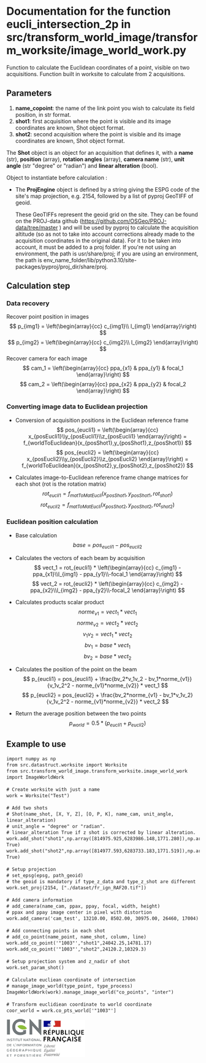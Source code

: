 # Documentation for the function eucli_intersection_2p in src/transform_world_image/transform_worksite/image_world_work.py

Function to calculate the Euclidean coordinates of a point, visible on two acquisitions. Function built in worksite to calculate from 2 acquisitions.

## Parameters

1. **name_copoint**: the name of the link point you wish to calculate its field position, in str format.
2. **shot1**: first acquisition where the point is visible and its image coordinates are known, Shot object format.
3. **shot2**: second acquisition where the point is visible and its image coordinates are known, Shot object format.

The **Shot** object is an object for an acquisition that defines it, with a **name** (str), **position** (array), **rotation angles** (array), **camera name** (str), **unit angle** (str "degree" or "radian") and **linear alteration** (bool).

Object to instantiate before calculation :

* The **ProjEngine** object is defined by a string giving the ESPG code of the site's map projection, e.g. 2154, followed by a list of pyproj GeoTIFF of geoid.

  These GeoTIFFs represent the geoid grid on the site. They can be found on the PROJ-data github (https://github.com/OSGeo/PROJ-data/tree/master ) and will be used by pyproj to calculate the acquisition altitude (so as not to take into account corrections already made to the acquisition coordinates in the original data). For it to be taken into account, it must be added to a proj folder. If you're not using an environment, the path is usr/share/proj; if you are using an environment, the path is env_name_folder/lib/python3.10/site-packages/pyproj/proj_dir/share/proj.

## Calculation step

### Data recovery
Recover point position in images
$$
p_{img1} = \left(\begin{array}{cc} 
c_{img1}\\
l_{img1}
\end{array}\right)
$$
$$
p_{img2} = \left(\begin{array}{cc} 
c_{img2}\\
l_{img2}
\end{array}\right)
$$
Recover camera for each image
$$
cam_1 = \left(\begin{array}{cc} 
ppa_{x1} & ppa_{y1} & focal_1
\end{array}\right)
$$
$$
cam_2 = \left(\begin{array}{cc} 
ppa_{x2} & ppa_{y2} & focal_2
\end{array}\right)
$$


### Converting image data to Euclidean projection

* Conversion of acquisition positions in the Euclidean reference frame
$$
pos_{eucli1} = \left(\begin{array}{cc} 
x_{posEucli1}\\y_{posEucli1}\\z_{posEucli1}
\end{array}\right) = 
f_{worldToEuclidean}(x_{posShot1},y_{posShot1},z_{posShot1})
$$
$$
pos_{eucli2} = \left(\begin{array}{cc} 
x_{posEucli2}\\y_{posEucli2}\\z_{posEucli2}
\end{array}\right) = 
f_{worldToEuclidean}(x_{posShot2},y_{posShot2},z_{posShot2})
$$

* Calculates image-to-Euclidean reference frame change matrices for each shot (rot is the rotation matrix)
$$
rot_{eucli1} = 
f_{matToMatEucli}(x_{posShot1},y_{posShot1},rot_{shot1})
$$
$$
rot_{eucli2} = 
f_{matToMatEucli}(x_{posShot2},y_{posShot2},rot_{shot2})
$$

### Euclidean position calculation

* Base calculation
$$
base = pos_{eucli1} - pos_{eucli2}
$$

* Calculates the vectors of each beam by acquisition
$$
vect_1 = rot_{eucli1} * \left(\begin{array}{cc} 
c_{img1} - ppa_{x1}\\l_{img1} - ppa_{y1}\\-focal_1
\end{array}\right)
$$
$$
vect_2 = rot_{eucli2} * \left(\begin{array}{cc} 
c_{img2} - ppa_{x2}\\l_{img2} - ppa_{y2}\\-focal_2
\end{array}\right)
$$

* Calculates products scalar product
$$
norme_{v1} = vect_1 * vect_1
$$
$$
norme_{v2} = vect_2 * vect_2
$$
$$
v_1v_2 = vect_1 * vect_2
$$
$$
bv_1 = base * vect_1
$$
$$
bv_2 = base * vect_2
$$

* Calculates the position of the point on the beam
$$
p_{eucli1} = pos_{eucli1} + \frac{bv_2*v_1v_2 - bv_1*norme_{v1}}{v_1v_2^2 - norme_{v1}*norme_{v2}} * vect_1
$$
$$
p_{eucli2} = pos_{eucli2} + \frac{bv_2*norme_{v1} - bv_1*v_1v_2}{v_1v_2^2 - norme_{v1}*norme_{v2}} * vect_2
$$


* Return the average position between the two points
$$
p_{world} = 0.5 * (p_{eucli1} + p_{eucli2})
$$

##  Example to use
```
import numpy as np
from src.datastruct.worksite import Worksite
from src.transform_world_image.transform_worksite.image_world_work import ImageWorldWork

# Create worksite with just a name
work = Worksite("Test")

# Add two shots
# Shot(name_shot, [X, Y, Z], [O, P, K], name_cam, unit_angle, linear_alteration)
# unit_angle = "degree" or "radian".
# linear_alteration True if z shot is corrected by linear alteration.
work.add_shot("shot1",np.array([814975.925,6283986.148,1771.280]),np.array([-0.245070686036,-0.069409621323,0.836320989726]),"cam_test","degree", True)
work.add_shot("shot2",np.array([814977.593,6283733.183,1771.519]),np.array([-0.190175545509,-0.023695590794,0.565111690487]),"cam_test","degree", True)

# Setup projection
# set_epsg(epsg, path_geoid)
# the geoid is mandatory if type_z_data and type_z_shot are different
work.set_proj(2154, ["./dataset/fr_ign_RAF20.tif"])

# Add camera information
# add_camera(name_cam, ppax, ppay, focal, width, height)
# ppax and ppay image center in pixel with distortion
work.add_camera('cam_test', 13210.00, 8502.00, 30975.00, 26460, 17004)

# Add connecting points in each shot
# add_co_point(name_point, name_shot, column, line)
work.add_co_point('"1003"',"shot1",24042.25,14781.17)
work.add_co_point('"1003"',"shot2",24120.2,10329.3)

# Setup projection system and z_nadir of shot
work.set_param_shot()

# Calculate eucliean coordinate of intersection
# manage_image_world(type_point, type_process)
ImageWorldWork(work).manage_image_world("co_points", "inter")

# Transform euclidiean coordinate to world coordinate 
coor_world = work.co_pts_world['"1003"']
```

![logo ign](../logo/logo_ign.png) ![logo fr](../logo/Republique_Francaise_Logo.png)